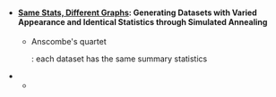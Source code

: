 * #### [Same Stats, Different Graphs](https://www.autodeskresearch.com/publications/samestats): Generating Datasets with Varied Appearance and Identical Statistics through Simulated Annealing

  * Anscombe's quartet

       : each dataset has the same summary statistics

* * 



